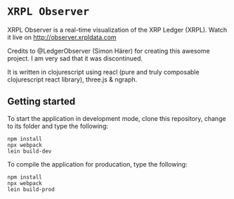
# `XRPL Observer`

XRPL Observer is a real-time visualization of the XRP Ledger (XRPL). 
Watch it live on http://observer.xrpldata.com

Credits to @LedgerObserver (Simon Härer) for creating this awesome project. I am very sad that it was discontinued.

It is written in clojurescript using reacl (pure and truly composable clojurescript react library), three.js & ngraph. 

## Getting started

To start the application in development mode, clone this repository, change to its folder and type the following:

``` 
npm install 
npx webpack
lein build-dev
```


To compile the application for producation, type the following:

``` 
npm install 
npx webpack
lein build-prod
```
